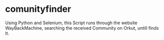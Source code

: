 # comunityfinder

Using Python and Selenium, this Script runs through the website WayBackMachine, searching the received Community on Orkut, untill finds It.
